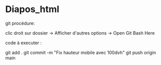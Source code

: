# Diapos_html

git procédure:

clic droit sur dossier -> Afficher d'autres options -> Open Git Bash Here

code à executer :

git add .
git commit -m "Fix hauteur mobile avec 100dvh"
git push origin main
